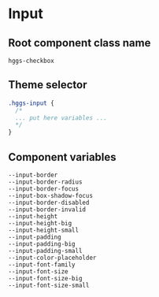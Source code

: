 # Input

## Root component class name

`hggs-checkbox`

## Theme selector

```css
.hggs-input {
  /*
  ... put here variables ...
  */
}
```

## Component variables

```
--input-border
--input-border-radius
--input-border-focus
--input-box-shadow-focus
--input-border-disabled
--input-border-invalid
--input-height
--input-height-big
--input-height-small
--input-padding
--input-padding-big
--input-padding-small
--input-color-placeholder
--input-font-family
--input-font-size
--input-font-size-big
--input-font-size-small
```
